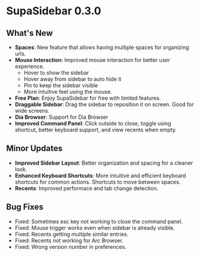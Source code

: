 # SupaSidebar 0.3.0

## What's New
- **Spaces**: New feature that allows having multiple spaces for organizing urls.
- **Mouse Interaction**: Improved mouse interaction for better user experience.
    - Hover to show the sidebar
    - Hover away from sidebar to auto hide it
    - Pin to keep the sidebar visible
    - More intuitive feel using the mouse.
- **Free Plan**: Enjoy SupaSidebar for free with limited features.
- **Draggable Sidebar**: Drag the sidebar to reposition it on screen. Good for wide screens.
- **Dia Browser**: Support for Dia Browser
- **Improved Command Panel**: Click outside to close, toggle using shortcut, better keyboard support, and view recents when empty.

## Minor Updates
- **Improved Sidebar Layout**: Better organization and spacing for a cleaner look.
- **Enhanced Keyboard Shortcuts**: More intuitive and efficient keyboard shortcuts for common actions. Shortcuts to move between spaces.
- **Recents**: Improved performace and tab change detection.

## Bug Fixes
- Fixed: Sometimes esc key not working to close the command panel.
- Fixed: Mouse trigger works even when sidebar is already visible.
- Fixed: Recents getting multiple similar entries.
- Fixed: Recents not working for Arc Browser.
- Fixed: Wrong version number in preferences.
